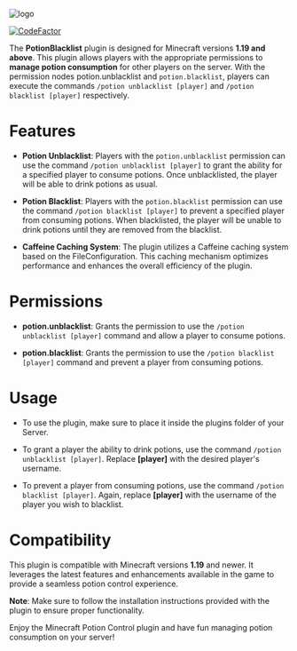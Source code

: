 ![logo](https://i.imgur.com/vUS2JQM.png)


[![CodeFactor](https://www.codefactor.io/repository/github/michealslab/potionblacklist/badge)](https://www.codefactor.io/repository/github/michealslab/potionblacklist) 


The **PotionBlacklist** plugin is designed for Minecraft versions **1.19 and above**. This plugin allows players with the appropriate permissions to **manage potion consumption** for other players on the server. With the permission nodes potion.unblacklist and ```potion.blacklist```, players can execute the commands ```/potion unblacklist [player]``` and ```/potion blacklist [player]``` respectively.

# Features

* **Potion Unblacklist**: Players with the ```potion.unblacklist``` permission can use the command ```/potion unblacklist [player]``` to grant the ability for a specified player to consume potions. Once unblacklisted, the player will be able to drink potions as usual.

* **Potion Blacklist**: Players with the ```potion.blacklist``` permission can use the command ```/potion blacklist [player]``` to prevent a specified player from consuming potions. When blacklisted, the player will be unable to drink potions until they are removed from the blacklist.

* **Caffeine Caching System**: The plugin utilizes a Caffeine caching system based on the FileConfiguration. This caching mechanism optimizes performance and enhances the overall efficiency of the plugin.

# Permissions

* **potion.unblacklist**: Grants the permission to use the ```/potion unblacklist [player]``` command and allow a player to consume potions.

* **potion.blacklist**: Grants the permission to use the ```/potion blacklist [player]``` command and prevent a player from consuming potions.

# Usage

* To use the plugin, make sure to place it inside the plugins folder of your Server.

* To grant a player the ability to drink potions, use the command ```/potion unblacklist [player]```. Replace **[player]** with the desired player's username.

* To prevent a player from consuming potions, use the command ```/potion blacklist [player]```. Again, replace **[player]** with the username of the player you wish to blacklist.

# Compatibility

This plugin is compatible with Minecraft versions **1.19** and newer. It leverages the latest features and enhancements available in the game to provide a seamless potion control experience.

**Note**: Make sure to follow the installation instructions provided with the plugin to ensure proper functionality.

Enjoy the Minecraft Potion Control plugin and have fun managing potion consumption on your server!
